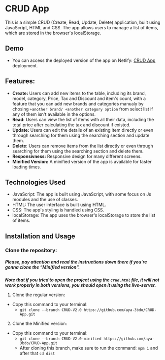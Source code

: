 # CRUD App

This is a simple CRUD (Create, Read, Update, Delete) application, built using JavaScript, HTML and CSS. The app allows users to manage a list of items, which are stored in the browser's localStorage.

## Demo

 - You can access the deployed version of the app on Netlify: [CRUD App]() deployment.

## Features:

  -  **Create:** Users can add new items to the table, including its brand, model, category, Price, Tax and Discount and item's count,
    with a feature that you can add new brands and categories manualy by chosing `+another brand/ +another category option` from select list
     if any of them isn't available in the options.
  -  **Read:** Users can view the list of items with all their data, including the total price after calculating the tax and discount if existed.
  -  **Update:** Users can edit the details of an existing item directly or even through searching for them using the searching section
       and update them.
  -  **Delete:** Users can remove items from the list directly or even through searching for them using the searching section and delete them.
  -  **Responsivness:** Responsive design for many different screens. 
  -   **Minified Version:** A minified version of the app is available for faster loading times.

## Technologies Used

   - JavaScript: The app is built using JavaScript, with some focus on Js modules and the use of classes.
   - HTML: The user interface is built using HTML.
   - CSS: The app's styling is handled using CSS.
   - localStorage: The app uses the browser's localStorage to store the list of items.

    
## Installation and Usage

 ### Clone the repository:

  ##### Please, pay attention and read the instructions down there if you're gonna clone the "Minified version".
  ***Note that if you tried to open the project using the `crud.html` file, it will not work properly in both versions, you should 
  open it using the live-server.***

1. Clone the regular version: 
  - Copy this command to your terminal:
    - `git clone --branch CRUD-V2.0 https://github.com/aya-3bdo/CRUD-App.git`

2. Clone the Minified version:
  - Copy this command to your terminal:
    - `git clone --branch CRUD-V2.0-minified https://github.com/aya-3bdo/CRUD-App.git`
    - After cloning this branch, make sure to run the command: `npm i` and after that `cd dist`
